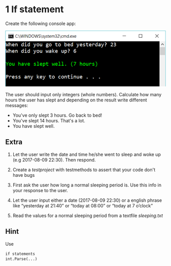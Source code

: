 ﻿# 1 If statement

Create the following console app:

![4](Images/4.png)
 
The user should input only integers (whole numbers). Calculate how many hours the user has slept and depending on the result write different messages:

- You've only slept 3 hours. Go back to bed!
- You've slept 14 hours. That's a lot.
- You have slept well. 


## Extra

1. Let the user write the date and time he/she went to sleep and woke up (e.g 2017-08-09 22:30). Then respond.

2. Create a *testproject* with testmethods to assert that your code don't have bugs

3. First ask the user how long a normal sleeping period is. Use this info in your response to the user.

4. Let the user input either a date (2017-08-09 22:30) or a english phrase like “yesterday at 21:40” or “today at 08:00” or “today at 7 o’clock”

5. Read the values for a normal sleeping period from a textfile *sleeping.txt*

## Hint

Use

    if statements
    int.Parse(...)